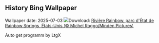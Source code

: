## History Bing Wallpaper
Wallpaper date: 2025-07-03
![](https://www.bing.com/th?id=OHR.RainbowRiver_FR-FR9088497231_UHD.jpg&w=1000)Download: [Rivière Rainbow, parc d'État de Rainbow Springs, États-Unis (© Michel Roggo/Minden Pictures)](https://www.bing.com/th?id=OHR.RainbowRiver_FR-FR9088497231_UHD.jpg)

Auto get programm by LtgX
